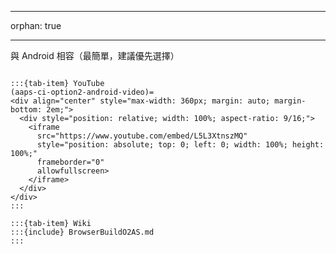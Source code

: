 - - -
orphan: true
- - -

與 Android 相容（最簡單，建議優先選擇）

<!--crowdin: exclude-->

```{tab-set}

:::{tab-item} YouTube
(aaps-ci-option2-android-video)=
<div align="center" style="max-width: 360px; margin: auto; margin-bottom: 2em;">
  <div style="position: relative; width: 100%; aspect-ratio: 9/16;">
    <iframe
      src="https://www.youtube.com/embed/L5L3XtnszMQ"
      style="position: absolute; top: 0; left: 0; width: 100%; height: 100%;"
      frameborder="0"
      allowfullscreen>
    </iframe>
  </div>
</div>
:::  

:::{tab-item} Wiki
:::{include} BrowserBuildO2AS.md
:::  

```







